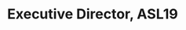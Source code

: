 ---
name: Fereidoon Bashar
description: Fereidoon Bashar is the Executive Director of ASL19 and lead strategic partnerships and organizational development. Fereidoon is self-taught in technology with a background in Political Science.
tags:
  - type/speaker
title: Executive Director, ASL19
organization:
  - "[[ASL19]]"
social:
  twitter: https://x.com/FeriFilter
---